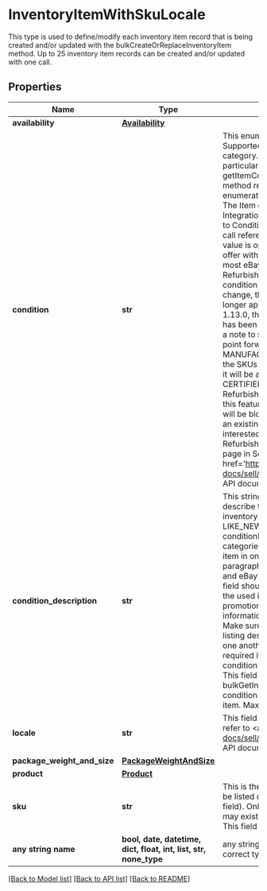 # InventoryItemWithSkuLocale

This type is used to define/modify each inventory item record that is being created and/or updated with the bulkCreateOrReplaceInventoryItem method. Up to 25 inventory item records can be created and/or updated with one call.

## Properties
Name | Type | Description | Notes
------------ | ------------- | ------------- | -------------
**availability** | [**Availability**](Availability.md) |  | [optional] 
**condition** | **str** | This enumeration value indicates the condition of the item. Supported item condition values will vary by eBay site and category. To see which item condition values that a particular eBay category supports, use the getItemConditionPolicies method of the Metadata API. This method returns condition ID values that map to the enumeration values defined in the ConditionEnum type. The Item condition ID and name values topic in the Selling Integration Guide has a table that maps condition ID values to ConditionEnum values. The getItemConditionPolicies call reference page has more information. A condition value is optional up until the seller is ready to publish an offer with the SKU, at which time it becomes required for most eBay categories. Note: The &#39;Manufacturer Refurbished&#39; item condition is no longer a valid item condition on any eBay marketplace, and to reflect this change, the MANUFACTURER_REFURBISHED value is no longer applicable, and should not be used. With Version 1.13.0, the CERTIFIED_REFURBISHED enumeration value has been introduced, and CR-eligible sellers should make a note to start using CERTIFIED_REFURBISHED from this point forward. For the time being, if the MANUFACTURER_REFURBISHED enum is used for any of the SKUs in a bulkCreateOrReplaceInventoryItem method, it will be accepted but automatically converted by eBay to CERTIFIED_REFURBISHED. To list an item as &#39;Certified Refurbished&#39;, a seller must be pre-qualified by eBay for this feature. Any seller who is not eligible for this feature will be blocked if they try to create a new listing or revise an existing listing with this item condition. Any seller that is interested in eligibility requirements to list with &#39;Certified Refurbished&#39; should see the Certified refurbished program page in Seller Center. For implementation help, refer to &lt;a href&#x3D;&#39;https://developer.ebay.com/api-docs/sell/inventory/types/slr:ConditionEnum&#39;&gt;eBay API documentation&lt;/a&gt; | [optional] 
**condition_description** | **str** | This string field is used by the seller to more clearly describe the condition of a used inventory item, or an inventory item whose condition value is not NEW, LIKE_NEW, NEW_OTHER, or NEW_WITH_DEFECTS. The conditionDescription field is available for all eBay categories. If the conditionDescription field is used with an item in one of the new conditions (mentioned in previous paragraph), eBay will simply ignore this field if included, and eBay will return a warning message to the user. This field should only be used to further clarify the condition of the used item. It should not be used for branding, promotions, shipping, returns, payment or other information unrelated to the condition of the used item. Make sure that the condition value, condition description, listing description, and the item&#39;s pictures do not contradict one another. This field is not always required, but is required if an inventory item is being updated and a condition description already exists for that inventory item. This field is returned in the getInventoryItem, bulkGetInventoryItem, and getInventoryItems calls if a condition description was provided for a used inventory item. Max Length: 1000. | [optional] 
**locale** | **str** | This field is for future use only. For implementation help, refer to &lt;a href&#x3D;&#39;https://developer.ebay.com/api-docs/sell/inventory/types/slr:LocaleEnum&#39;&gt;eBay API documentation&lt;/a&gt; | [optional] 
**package_weight_and_size** | [**PackageWeightAndSize**](PackageWeightAndSize.md) |  | [optional] 
**product** | [**Product**](Product.md) |  | [optional] 
**sku** | **str** | This is the seller-defined SKU value of the product that will be listed on the eBay site (specified in the marketplaceId field). Only one offer (in unpublished or published state) may exist for each sku/marketplaceId/format combination. This field is required. Max Length: 50 | [optional] 
**any string name** | **bool, date, datetime, dict, float, int, list, str, none_type** | any string name can be used but the value must be the correct type | [optional]

[[Back to Model list]](../README.md#documentation-for-models) [[Back to API list]](../README.md#documentation-for-api-endpoints) [[Back to README]](../README.md)


